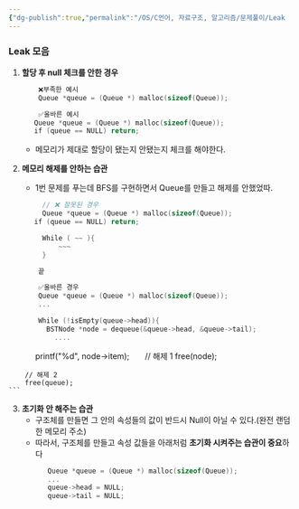 ```yaml
---
{"dg-publish":true,"permalink":"/OS/C언어, 자료구조, 알고리즘/문제풀이/Leak  모음/","noteIcon":"","created":"2025-08-18T00:58:47.005+09:00","updated":"2025-08-18T01:06:06.456+09:00"}
---
```




### Leak  모음 

1. **할당 후 null 체크를 안한 경우**
	```c
		❌부족한 예시 
		Queue *queue = (Queue *) malloc(sizeof(Queue));
	
		✅올바른 예시
	   Queue *queue = (Queue *) malloc(sizeof(Queue));
	   if (queue == NULL) return;
	```
	- 메모리가 제대로 할당이 됐는지 안됐는지 체크를 해야한다.

2. **메모리 해제를 안하는 습관**
	- 1번 문제를 푸는데 BFS를 구현하면서 Queue를 만들고 해제를 안했었따.
	```c
		 // ❌ 잘못된 경우 
		 Queue *queue = (Queue *) malloc(sizeof(Queue));
	   if (queue == NULL) return;
	
		 While ( ~~ ){
			 ~~~
		 }
	
		끝 

		✅올바른 경우 
		Queue *queue = (Queue *) malloc(sizeof(Queue));
		...
	
		While (!isEmpty(queue->head)){
		  BSTNode *node = dequeue(&queue->head, &queue->tail);
			....
      
      printf("%d", node->item);
      // 해제 1 
			free(node);

		// 해제 2 
		free(queue);
	```

3. **초기화 안 해주는 습관**
	- 구조체를 만들면 그 안의 속성들의 값이 반드시 Null이 아닐 수 있다.(완전 랜덤한 메모리 주소)
	- 따라서, 구조체를 만들고 속성 값들을 아래처럼 **초기화 시켜주는 습관이 중요**하다
		```c
		   Queue *queue = (Queue *) malloc(sizeof(Queue));
		   ...
		   queue->head = NULL;
		   queue->tail = NULL;
		```








